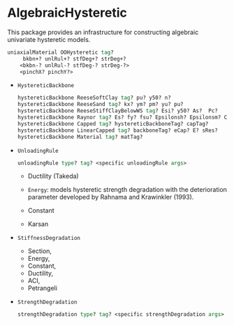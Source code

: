 # AlgebraicHysteretic

This package provides an infrastructure for constructing
algebraic univariate hysteretic models.


```tcl
uniaxialMaterial OOHysteretic tag? 
     bkbn+? unlRul+? stfDeg+? strDeg+?
    <bkbn-? unlRul-? stfDeg-? strDeg-?> 
    <pinchX? pinchY?>
```


- `HystereticBackbone`

  ```tcl
  hystereticBackbone ReeseSoftClay tag? pu? y50? n?
  hystereticBackbone ReeseSand tag? kx? ym? pm? yu? pu?
  hystereticBackbone ReeseStiffClayBelowWS tag? Esi? y50? As?  Pc?
  hystereticBackbone Raynor tag? Es? fy? fsu? Epsilonsh? Epsilonsm? C1? Ey?
  hystereticBackbone Capped tag? hystereticBackboneTag? capTag?
  hystereticBackbone LinearCapped tag? backboneTag? eCap? E? sRes?
  hystereticBackbone Material tag? matTag?
  ```

<!--
      hystereticBackbone Bilinear
        void *theBB = OPS_BilinearBackbone(rt);

      hystereticBackbone Trilinear
        void *theBB = OPS_TrilinearBackbone(rt);

      hystereticBackbone Multilinear
        void *theBB = OPS_MultilinearBackbone(rt);

      hystereticBackbone Arctangent
        void *theBB = OPS_ArctangentBackbone(rt);

      hystereticBackbone Mander
        void *theBB = OPS_ManderBackbone(rt);
-->

- `UnloadingRule`
  ```tcl
  unloadingRule type? tag? <specific unloadingRule args>
  ```

  - Ductility (Takeda)

  - `Energy`: models hysteretic strength
    degradation with the deterioration parameter developed by
    Rahnama and Krawinkler (1993).

  - Constant
  - Karsan

- `StiffnessDegradation`
  - Section, 
  - Energy, 
  - Constant, 
  - Ductility, 
  - ACI, 
  - Petrangeli


- `StrengthDegradation`
  ```tcl
  strengthDegradation type? tag? <specific strengthDegradation args>
  ```



